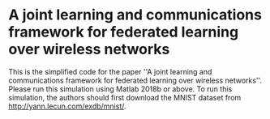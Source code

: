 # A joint learning and communications framework for federated learning over wireless networks
This is the simplified code for the paper ''A joint learning and communications framework for federated learning over wireless networks''.
Please run this simulation using Matlab 2018b or above.
To run this simulation, the authors should first download the MNIST dataset from http://yann.lecun.com/exdb/mnist/. 
